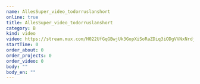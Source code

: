 ```yaml
---
name: AllesSuper_video_todorruslanshort
online: true
title: AllesSuper_video_todorruslanshort
category: B
kind: video
video: https://stream.mux.com/H022UfGqGBwjUk3GopXiSoRaZDiq3iODgVVNxNrdjoOk.m3u8
startTime: 0
order_about: 0
order_projects: 0
order_video: 0
body: ""
body_en: ""
---
```

